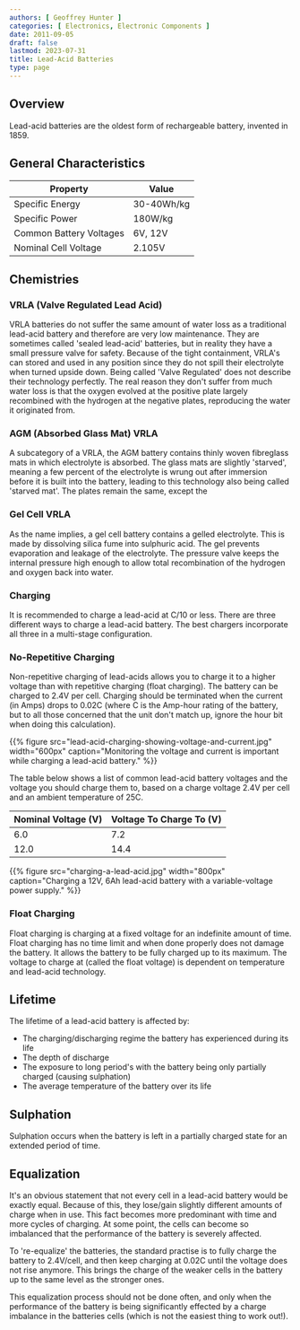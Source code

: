 ```yaml
---
authors: [ Geoffrey Hunter ]
categories: [ Electronics, Electronic Components ]
date: 2011-09-05
draft: false
lastmod: 2023-07-31
title: Lead-Acid Batteries
type: page
---
```


## Overview

Lead-acid batteries are the oldest form of rechargeable battery, invented in 1859.

## General Characteristics

<table>
    <thead>
        <tr>
            <th>Property</th>
            <th>Value</th>
        </tr>
    </thead>
  <tbody>
    <tr>
      <td>Specific Energy</td>
      <td>30-40Wh/kg</td>
    </tr>
    <tr>
      <td>Specific Power</td>
      <td>180W/kg</td>
    </tr>
    <tr>
      <td>Common Battery Voltages</td>
      <td>6V, 12V</td>
    </tr>
    <tr>
      <td>Nominal Cell Voltage</td>
      <td>2.105V</td>
    </tr>
  </tbody>
</table>

## Chemistries

### VRLA (Valve Regulated Lead Acid)

VRLA batteries do not suffer the same amount of water loss as a traditional lead-acid battery and therefore are very low maintenance. They are sometimes called 'sealed lead-acid' batteries, but in reality they have a small pressure valve for safety. Because of the tight containment, VRLA's can stored and used in any position since they do not spill their electrolyte when turned upside down. Being called 'Valve Regulated' does not describe their technology perfectly. The real reason they don't suffer from much water loss is that the oxygen evolved at the positive plate largely recombined with the hydrogen at the negative plates, reproducing the water it originated from.

### AGM (Absorbed Glass Mat) VRLA

A subcategory of a VRLA, the AGM battery contains thinly woven fibreglass mats in which electrolyte is absorbed. The glass mats are slightly 'starved', meaning a few percent of the electrolyte is wrung out after immersion before it is built into the battery, leading to this technology also being called 'starved mat'. The plates remain the same, except the

### Gel Cell VRLA

As the name implies, a gel cell battery contains a gelled electrolyte. This is made by dissolving silica fume into sulphuric acid. The gel prevents evaporation and leakage of the electrolyte. The pressure valve keeps the internal pressure high enough to allow total recombination of the hydrogen and oxygen back into water.

### Charging

It is recommended to charge a lead-acid at C/10 or less. There are three different ways to charge a lead-acid battery. The best chargers incorporate all three in a multi-stage configuration.

### No-Repetitive Charging

Non-repetitive charging of lead-acids allows you to charge it to a higher voltage than with repetitive charging (float charging). The battery can be charged to 2.4V per cell. Charging should be terminated when the current (in Amps) drops to 0.02C (where C is the Amp-hour rating of the battery, but to all those concerned that the unit don't match up, ignore the hour bit when doing this calculation).

{{% figure src="lead-acid-charging-showing-voltage-and-current.jpg" width="600px" caption="Monitoring the voltage and current is important while charging a lead-acid battery." %}}

The table below shows a list of common lead-acid battery voltages and the voltage you should charge them to, based on a charge voltage 2.4V per cell and an ambient temperature of 25C.

<table>
    <thead>
        <tr>
            <th>Nominal Voltage (V)</th>
            <th>Voltage To Charge To (V)</th>
        </tr>
    </thead>
<tbody >
<tr>
<td>6.0</td>
<td>7.2</td>
</tr>
<tr>
<td>12.0</td>
<td>14.4</td>
</tr>
</tbody>
</table>

{{% figure src="charging-a-lead-acid.jpg" width="800px" caption="Charging a 12V, 6Ah lead-acid battery with a variable-voltage power supply." %}}

### Float Charging

Float charging is charging at a fixed voltage for an indefinite amount of time. Float charging has no time limit and when done properly does not damage the battery. It allows the battery to be fully charged up to its maximum. The voltage to charge at (called the float voltage) is dependent on temperature and lead-acid technology.

## Lifetime

The lifetime of a lead-acid battery is affected by:

* The charging/discharging regime the battery has experienced during its life
* The depth of discharge
* The exposure to long period's with the battery being only partially charged (causing sulphation)
* The average temperature of the battery over its life

## Sulphation

Sulphation occurs when the battery is left in a partially charged state for an extended period of time.

## Equalization

It's an obvious statement that not every cell in a lead-acid battery would be exactly equal. Because of this, they lose/gain slightly different amounts of charge when in use. This fact becomes more predominant with time and more cycles of charging. At some point, the cells can become so imbalanced that the performance of the battery is severely affected.

To 're-equalize' the batteries, the standard practise is to fully charge the battery to 2.4V/cell, and then keep charging at 0.02C until the voltage does not rise anymore. This brings the charge of the weaker cells in the battery up to the same level as the stronger ones.

This equalization process should not be done often, and only when the performance of the battery is being significantly effected by a charge imbalance in the batteries cells (which is not the easiest thing to work out!).
